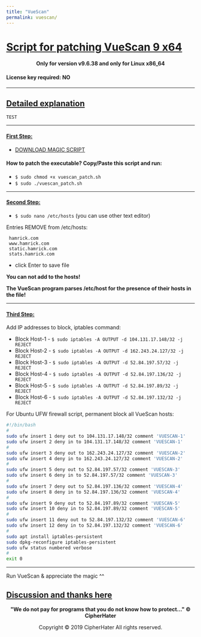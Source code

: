 ```yaml
---
title: "VueScan"
permalink: vuescan/
---
```


# [Script for patching VueScan 9 x64]()

<center>
	<p><b>
		Only for version v9.6.38 and only for Linux x86_64
	</b></p>
</center>

#### License key required: NO

---


## [Detailed explanation]()


```
TEST
```

---

#### [First Step:]()
 
- [DOWNLOAD MAGIC SCRIPT](https://raw.githubusercontent.com/cipherhater/CipherHater/master/vuescan_patch.sh)

 
#### How to patch the executable? Copy/Paste this script and run:

- ```$ sudo chmod +x vuescan_patch.sh```
- ```$ sudo ./vuescan_patch.sh```
  
---

#### [Second Step:]()

 - ```$ sudo nano /etc/hosts``` (you can use other text editor)

Entries REMOVE from /etc/hosts:

```
 hamrick.com
 www.hamrick.com
 static.hamrick.com
 stats.hamrick.com
```
 
 - click Enter to save file
 
**You can not add to the hosts!**

**The VueScan program parses /etc/host for the presence of their hosts in the file!**

---

#### [Third Step:]()
 
Add IP addresses to block, iptables command:

 - Block Host-1 - ```$ sudo iptables -A OUTPUT -d 104.131.17.148/32 -j REJECT```
 - Block Host-2 - ```$ sudo iptables -A OUTPUT -d 162.243.24.127/32 -j REJECT```
 - Block Host-3 - ```$ sudo iptables -A OUTPUT -d 52.84.197.57/32 -j REJECT```
 - Block Host-4 - ```$ sudo iptables -A OUTPUT -d 52.84.197.136/32 -j REJECT```
 - Block Host-5 - ```$ sudo iptables -A OUTPUT -d 52.84.197.89/32 -j REJECT```
 - Block Host-6 - ```$ sudo iptables -A OUTPUT -d 52.84.197.132/32 -j REJECT```

For Ubuntu UFW firewall script, permanent block all VueScan hosts:

```bash
#!/bin/bash
#
sudo ufw insert 1 deny out to 104.131.17.148/32 comment 'VUESCAN-1'
sudo ufw insert 2 deny in to 104.131.17.148/32 comment 'VUESCAN-1'
#
sudo ufw insert 3 deny out to 162.243.24.127/32 comment 'VUESCAN-2'
sudo ufw insert 4 deny in to 162.243.24.127/32 comment 'VUESCAN-2'
#
sudo ufw insert 5 deny out to 52.84.197.57/32 comment 'VUESCAN-3'
sudo ufw insert 6 deny in to 52.84.197.57/32 comment 'VUESCAN-3'
#
sudo ufw insert 7 deny out to 52.84.197.136/32 comment 'VUESCAN-4'
sudo ufw insert 8 deny in to 52.84.197.136/32 comment 'VUESCAN-4'
#
sudo ufw insert 9 deny out to 52.84.197.89/32 comment 'VUESCAN-5'
sudo ufw insert 10 deny in to 52.84.197.89/32 comment 'VUESCAN-5'
#
sudo ufw insert 11 deny out to 52.84.197.132/32 comment 'VUESCAN-6'
sudo ufw insert 12 deny in to 52.84.197.132/32 comment 'VUESCAN-6'
#
sudo apt install iptables-persistent
sudo dpkg-reconfigure iptables-persistent
sudo ufw status numbered verbose
#
exit 0
```

---

Run VueScan & appreciate the magic ^^

## [Discussion and thanks here](https://gist.github.com/cipherhater/4e75d4e4551db171de03e9618456a7ea)

<center>
    <p><b>
	"We do not pay for programs that you do not know how to protect..." &copy; CipherHater
    </b></p>
</center>

<center>
    <p>
	Copyright &copy; 2019 CipherHater All rights reserved.
    </p>
</center>
